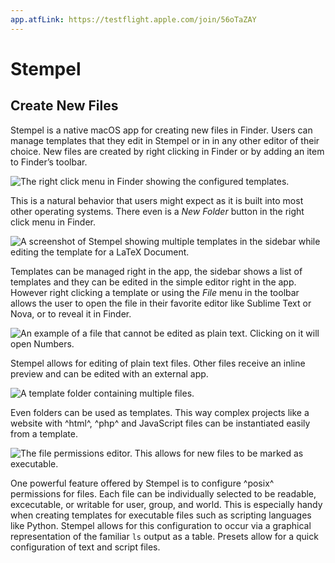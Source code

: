 ```yaml
---
app.atfLink: https://testflight.apple.com/join/56oTaZAY
---
```


# Stempel
## Create New Files

Stempel is a native macOS app for creating new files in Finder.
Users can manage templates that they edit in Stempel or in in any other editor of their choice.
New files are created by right clicking in Finder or by adding an item to Finder’s toolbar.

![The right click menu in Finder showing the configured templates.](right-click.png)

This is a natural behavior that users might expect as it is built into most other operating systems.
There even is a *New Folder* button in the right click menu in Finder.

![A screenshot of Stempel showing multiple templates in the sidebar while editing the template for a LaTeX Document.](main.png)

Templates can be managed right in the app, the sidebar shows a list of templates and they can be edited in the simple editor right in the app.
However right clicking a template or using the *File* menu in the toolbar allows the user to open the file in their favorite editor like Sublime Text or Nova, or to reveal it in Finder.

![An example of a file that cannot be edited as plain text. Clicking on it will open Numbers.](complex.png)

Stempel allows for editing of plain text files.
Other files receive an inline preview and can be edited with an external app.

![A template folder containing multiple files.](folders.png)

Even folders can be used as templates.
This way complex projects like a website with ^html^, ^php^ and JavaScript files can be instantiated easily from a template.

![The file permissions editor. This allows for new files to be marked as executable.](permissions.png)

One powerful feature offered by Stempel is to configure ^posix^ permissions for files.
Each file can be individually selected to be readable, excecutable, or writable for user, group, and world.
This is especially handy when creating templates for executable files such as scripting languages like Python.
Stempel allows for this configuration to occur via a graphical representation of the familiar `ls` output as a table.
Presets allow for a quick configuration of text and script files.
